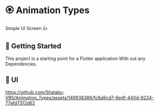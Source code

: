 # 🏵 Animation Types

Simple UI Screen 👍

## 🚀 Getting Started

This project is a starting point for a Flutter application With out any Dependencies.

## 📱 UI

https://github.com/Shalaby-VBS/Animation_Types/assets/149938388/fc6a9cd7-6edf-440d-9224-77afd7312d62
